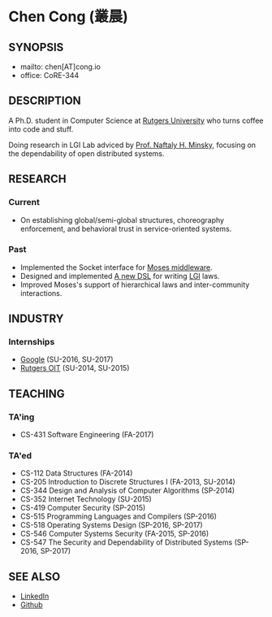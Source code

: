 # Chen Cong (叢晨)

## SYNOPSIS

- mailto: chen[AT]cong.io
- office: CoRE-344

## DESCRIPTION

A Ph.D. student in Computer Science at [Rutgers University](http://www.cs.rutgers.edu/) who turns coffee into code and stuff.

Doing research in LGI Lab adviced by [Prof. Naftaly H. Minsky](http://www.cs.rutgers.edu/~minsky/), focusing on the dependability of open distributed systems.

## RESEARCH

### Current

- On establishing global/semi-global structures, choreography enforcement, and behavioral trust in service-oriented systems.

### Past

- Implemented the Socket interface for [Moses middleware](http://www.moses.rutgers.edu).
- Designed and implemented [A new DSL](http://www.moses.rutgers.edu/documentation/LawScript_coffee.pdf) for writing [LGI](http://www.moses.rutgers.edu/documentation/manual.pdf) laws.
- Improved Moses's support of hierarchical laws and inter-community interactions.

## INDUSTRY

### Internships

- [Google](https://www.google.com) (SU-2016, SU-2017)
- [Rutgers OIT](https://oit.rutgers.edu/) (SU-2014, SU-2015)

## TEACHING

### TA'ing

- CS-431 Software Engineering (FA-2017)

### TA'ed

- CS-112 Data Structures (FA-2014)
- CS-205 Introduction to Discrete Structures I (FA-2013, SU-2014)
- CS-344 Design and Analysis of Computer Algorithms (SP-2014)
- CS-352 Internet Technology (SU-2015)
- CS-419 Computer Security (SP-2015)
- CS-515 Programming Languages and Compilers (SP-2016)
- CS-518 Operating Systems Design (SP-2016, SP-2017)
- CS-546 Computer Systems Security (FA-2015, SP-2016)
- CS-547 The Security and Dependability of Distributed Systems (SP-2016, SP-2017)

## SEE ALSO

- [LinkedIn](https://www.linkedin.com/in/ccong)
- [Github](https://github.com/ericcong)